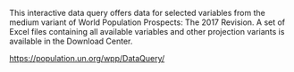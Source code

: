 This interactive data query offers data for selected variables from the medium variant of World Population Prospects: The 2017 Revision. A set of Excel files containing all available variables and other projection variants is available in the Download Center.

https://population.un.org/wpp/DataQuery/
